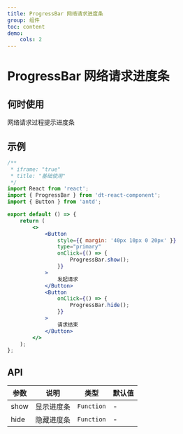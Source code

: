 ```yaml
---
title: ProgressBar 网络请求进度条
group: 组件
toc: content
demo:
    cols: 2
---
```


# ProgressBar 网络请求进度条

## 何时使用

网络请求过程提示进度条

## 示例

```jsx
/**
 * iframe: "true"
 * title: "基础使用"
 */
import React from 'react';
import { ProgressBar } from 'dt-react-component';
import { Button } from 'antd';

export default () => {
    return (
        <>
            <Button
                style={{ margin: '40px 10px 0 20px' }}
                type="primary"
                onClick={() => {
                    ProgressBar.show();
                }}
            >
                发起请求
            </Button>
            <Button
                onClick={() => {
                    ProgressBar.hide();
                }}
            >
                请求结束
            </Button>
        </>
    );
};
```

## API

| 参数 | 说明       | 类型       | 默认值 |
| ---- | ---------- | ---------- | ------ |
| show | 显示进度条 | `Function` | -      |
| hide | 隐藏进度条 | `Function` | -      |
